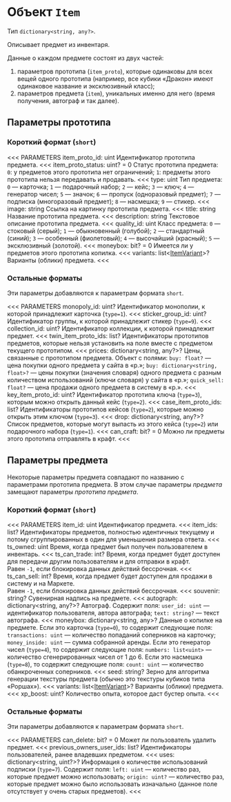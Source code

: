 
# Объект `Item`

Тип `dictionary<string, any?>`.

Описывает предмет из инвентаря.

Данные о каждом предмете состоят из двух частей:
1. параметров прототипа (`item_proto`), которые одинаковы для всех вещей одного прототипа (например, все кубики «Дракон» имеют одинаковое название и эксклюзивный класс);
2. параметров предмета (`item`), уникальных именно для него (время получения, автограф и так далее).

## Параметры прототипа

### Короткий формат (`short`)

<<< PARAMETERS
item_proto_id: uint
Идентификатор прототипа предмета.
<<<
item_proto_status: uint? = 0
Статус прототипа предмета:
`0`: у предметов этого прототипа нет ограничений;
`1`: предметы этого прототипа нельзя передавать и продавать.
<<<
type: uint
Тип предмета:
`0` — карточка;
`1` — подарочный набор;
`2` — кейс;
`3` — ключ;
`4` — генератор чисел;
`5` — значок;
`6` — пропуск (одноразовый предмет);
`7` — подписка (многоразовый предмет);
`8` — насмешка;
`9` — стикер.
<<<
image: string
Ссылка на картинку прототипа предмета.
<<<
title: string
Название прототипа предмета.
<<<
description: string
Текстовое описание прототипа предмета.
<<<
quality_id: uint
Класс предмета:
`0` — стоковый (серый);
`1` — обыкновенный (голубой);
`2` — стандартный (синий);
`3` — особенный (фиолетовый);
`4` — высочайший (красный);
`5` — эксклюзивный (золотой).
<<<
moneybox: bit? = 0
Имеется ли у предметов этого прототипа копилка.
<<<
variants: list<[ItemVariant](/objects/ItemVariant)>?
Варианты (облики) предмета.
<<<

### Остальные форматы

Эти параметры добавляются к параметрам формата `short`.

<<< PARAMETERS
monopoly_id: uint?
Идентификатор монополии, к которой принадлежит карточка (`type=1`).
<<<
sticker_group_id: uint?
Идентификатор группы, к которой принадлежит стикер (`type=9`).
<<<
collection_id: uint?
Идентификатор коллекции, к которой принадлежит предмет.
<<<
twin_item_proto_ids: list<uint>?
Идентификаторы прототипов предметов, которые нельзя установить на поле вместе с предметом текущего прототипом.
<<<
prices: dictionary<string, any?>?
Цены, связанные с прототипом предмета. Объект с полями:
`buy: float?` — цена покупки одного предмета у сайта в «р.»;
`buy: dictionary<string, float>?` — цены покупки (значения словаря) одного предмета с разным количеством использований (ключи словаря) у сайта в «р.»;
`quick_sell: float?` — цена продажи одного предмета в систему в «р.».
<<<
key_item_proto_id: uint?
Идентификатор прототипа ключа (`type=3`), которым можно открыть данный кейс (`type=2`).
<<<
case_item_proto_ids: list<uint>?
Идентификаторы прототипов кейсов (`type=2`), которые можно открыть этим ключом (`type=3`).
<<<
drop: dictionary<string, any?>?
Список предметов, которые могут выпасть из этого кейса (`type=2`) или подарочного набора (`type=1`).
<<<
can_craft: bit? = 0
Можно ли предметы этого прототипа отправлять в крафт.
<<<

## Параметры предмета

<aside info>

Некоторые параметры предмета совпадают по названию с параметрами прототипа предмета. В этом случае параметры *предмета* замещают параметры *прототипа предмета*.

</aside>

### Короткий формат (`short`)

<<< PARAMETERS
item_id: uint
Идентификатор предмета.
<<<
item_ids: list<uint>?
Идентификаторы предметов, полностью идентичных текущему и потому сгруппированных в один для уменьшения размера ответа.
<<<
ts_owned: uint
Время, когда предмет был получен пользователем в инвентарь.
<<<
ts_can_trade: int?
Время, когда предмет будет доступен для передачи другим пользователям и для отправки в крафт. <br> Равен `-1`, если блокировка данных действий бессрочная.
<<<
ts_can_sell: int?
Время, когда предмет будет доступен для продажи в систему и на Маркете. <br> Равен `-1`, если блокировка данных действий бессрочная.
<<<
souvenir: string?
Сувенирная надпись на предмете.
<<<
autograph: dictionary<string, any?>?
Автограф. Содержит поля:
`user_id: uint` — идентификатор пользователя, автора автографа;
`text: string?` — текст автографа.
<<<
moneybox: dictionary<string, any>?
Данные о копилке на предмете.
Если это карточка (`type=0`), то содержит следующие поля:
`transactions: uint` — количество попаданий соперников на карточку;
`money_inside: uint` — сумма собранной аренды.
Если это генератор чисел (`type=4`), то содержит следующие поля:
`numbers: list<uint>` — количество сгенерированных чисел от 1 до 6.
Если это насмешка (`type=8`), то содержит следующие поля:
`count: uint` — количество обанкроченных соперников.
<<<
seed: string?
Зерно для алгоритма генерации текстуры предмета (обычно это текстуры кубиков типа «Роршах»).
<<<
variants: list<[ItemVariant](/objects/ItemVariant)>?
Варианты (облики) предмета.
<<<
xp_boost: uint?
Количество опыта, которое даст бустер опыта.
<<<

### Остальные форматы

Эти параметры добавляются к параметрам формата `short`.

<<< PARAMETERS
can_delete: bit? = 0
Может ли пользователь удалить предмет.
<<<
previous_owners_user_ids: list<uint>?
Идентификаторы пользователей, ранее владевших предметом.
<<<
uses: dictionary<string, uint?>?
Информация о количестве использований подписки (`type=7`). Содержит поля:
`left: uint` — количество раз, которые предмет можно использовать;
`origin: uint?` — количество раз, которые предмет можно было использовать изначально (данное поле отсутствует у очень старых предметов).
<<<
